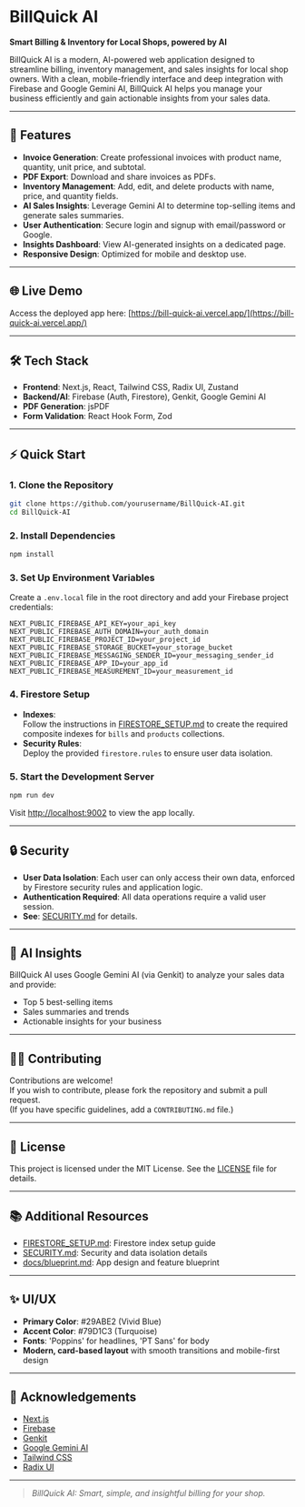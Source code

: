 # BillQuick AI

**Smart Billing & Inventory for Local Shops, powered by AI**

BillQuick AI is a modern, AI-powered web application designed to streamline billing, inventory management, and sales insights for local shop owners. With a clean, mobile-friendly interface and deep integration with Firebase and Google Gemini AI, BillQuick AI helps you manage your business efficiently and gain actionable insights from your sales data.

---

## 🚀 Features

- **Invoice Generation**: Create professional invoices with product name, quantity, unit price, and subtotal.
- **PDF Export**: Download and share invoices as PDFs.
- **Inventory Management**: Add, edit, and delete products with name, price, and quantity fields.
- **AI Sales Insights**: Leverage Gemini AI to determine top-selling items and generate sales summaries.
- **User Authentication**: Secure login and signup with email/password or Google.
- **Insights Dashboard**: View AI-generated insights on a dedicated page.
- **Responsive Design**: Optimized for mobile and desktop use.

---

## 🌐 Live Demo

Access the deployed app here: [https://bill-quick-ai.vercel.app/](https://bill-quick-ai.vercel.app/)

---

## 🛠️ Tech Stack

- **Frontend**: Next.js, React, Tailwind CSS, Radix UI, Zustand
- **Backend/AI**: Firebase (Auth, Firestore), Genkit, Google Gemini AI
- **PDF Generation**: jsPDF
- **Form Validation**: React Hook Form, Zod

---

## ⚡ Quick Start

### 1. Clone the Repository

```bash
git clone https://github.com/yourusername/BillQuick-AI.git
cd BillQuick-AI
```

### 2. Install Dependencies

```bash
npm install
```

### 3. Set Up Environment Variables

Create a `.env.local` file in the root directory and add your Firebase project credentials:

```env
NEXT_PUBLIC_FIREBASE_API_KEY=your_api_key
NEXT_PUBLIC_FIREBASE_AUTH_DOMAIN=your_auth_domain
NEXT_PUBLIC_FIREBASE_PROJECT_ID=your_project_id
NEXT_PUBLIC_FIREBASE_STORAGE_BUCKET=your_storage_bucket
NEXT_PUBLIC_FIREBASE_MESSAGING_SENDER_ID=your_messaging_sender_id
NEXT_PUBLIC_FIREBASE_APP_ID=your_app_id
NEXT_PUBLIC_FIREBASE_MEASUREMENT_ID=your_measurement_id
```

### 4. Firestore Setup

- **Indexes**:  
  Follow the instructions in [FIRESTORE_SETUP.md](FIRESTORE_SETUP.md) to create the required composite indexes for `bills` and `products` collections.
- **Security Rules**:  
  Deploy the provided `firestore.rules` to ensure user data isolation.

### 5. Start the Development Server

```bash
npm run dev
```

Visit [http://localhost:9002](http://localhost:9002) to view the app locally.

---

## 🔒 Security

- **User Data Isolation**: Each user can only access their own data, enforced by Firestore security rules and application logic.
- **Authentication Required**: All data operations require a valid user session.
- **See**: [SECURITY.md](SECURITY.md) for details.

---

## 🤖 AI Insights

BillQuick AI uses Google Gemini AI (via Genkit) to analyze your sales data and provide:
- Top 5 best-selling items
- Sales summaries and trends
- Actionable insights for your business

---

## 🧑‍💻 Contributing

Contributions are welcome!  
If you wish to contribute, please fork the repository and submit a pull request.  
(If you have specific guidelines, add a `CONTRIBUTING.md` file.)

---

## 📄 License

This project is licensed under the MIT License. See the [LICENSE](LICENSE) file for details.

---

## 📚 Additional Resources

- [FIRESTORE_SETUP.md](FIRESTORE_SETUP.md): Firestore index setup guide
- [SECURITY.md](SECURITY.md): Security and data isolation details
- [docs/blueprint.md](docs/blueprint.md): App design and feature blueprint

---

## ✨ UI/UX

- **Primary Color**: #29ABE2 (Vivid Blue)
- **Accent Color**: #79D1C3 (Turquoise)
- **Fonts**: 'Poppins' for headlines, 'PT Sans' for body
- **Modern, card-based layout** with smooth transitions and mobile-first design

---

## 🙏 Acknowledgements

- [Next.js](https://nextjs.org/)
- [Firebase](https://firebase.google.com/)
- [Genkit](https://github.com/genkit-dev/genkit)
- [Google Gemini AI](https://ai.google.dev/gemini)
- [Tailwind CSS](https://tailwindcss.com/)
- [Radix UI](https://www.radix-ui.com/)

---

> _BillQuick AI: Smart, simple, and insightful billing for your shop._
